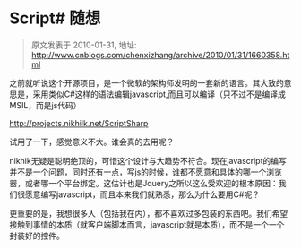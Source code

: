 # Script# 随想 
> 原文发表于 2010-01-31, 地址: http://www.cnblogs.com/chenxizhang/archive/2010/01/31/1660358.html 


之前就听说这个开源项目，是一个微软的架构师发明的一套新的语言。其大致的意思是，采用类似C#这样的语法编辑javascript,而且可以编译（只不过不是编译成MSIL，而是js代码）

 <http://projects.nikhilk.net/ScriptSharp>

 试用了一下，感觉意义不大。谁会真的去用呢？

 nikhik无疑是聪明绝顶的，可惜这个设计与大趋势不符合。现在javascript的编写并不是一个问题，同时还有一点，写js的时候，谁都不愿意和具体的哪一个浏览器，或者哪一个平台绑定。这估计也是Jquery之所以这么受欢迎的根本原因：我们很愿意编写javascript，而且本来我们就熟悉，那么为什么要用C#呢？

 更重要的是，我想很多人（包括我在内），都不喜欢过多包装的东西吧。我们希望接触到事情的本质（就客户端脚本而言，javascript就是本质），而不是一个一个封装好的控件。

